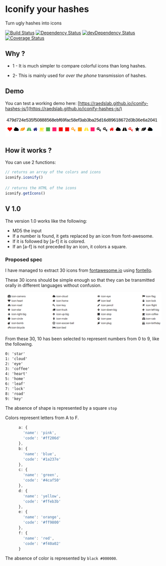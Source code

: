 # Iconify your hashes

Turn ugly hashes into icons

[![Build Status](https://travis-ci.org/RaedsLab/iconify-hashes-js.svg?branch=master)](https://travis-ci.org/RaedsLab/iconify-hashes-js)
[![Dependency Status](https://david-dm.org/Raedslab/iconify-hashes-js.svg)](https://david-dm.org/Raedslab/iconify-hashes-js)
[![devDependency Status](https://david-dm.org/Raedslab/iconify-hashes-js/dev-status.svg)](https://david-dm.org/Raedslab/iconify-hashes-js#info=devDependencies)
[![Coverage Status](https://coveralls.io/repos/github/RaedsLab/iconify-hashes-js/badge.svg?branch=master)](https://coveralls.io/github/RaedsLab/iconify-hashes-js?branch=master)

## Why ?

+ 1 - It is much simpler to compare colorful icons than long hashes.

+ 2- This is mainly used for <em>over the phone</em> transmission of hashes.


## Demo

You can test a working demo here: [https://raedslab.github.io/iconify-hashes-js/](https://raedslab.github.io/iconify-hashes-js/)

![demo](https://raw.githubusercontent.com/RaedsLab/iconify-hashes-js/master/demo/sha_vs_iconify.png)


## How it works ?

You can use 2 functions: 
```js
// returns an array of the colors and icons
iconify.iconify()

// returns the HTML of the icons
iconify.getIcons()
```

## V 1.0

The version 1.0 works like the following:

+ MD5 the input
+ If a number is found, it gets replaced by an icon from font-awesome.
+ If it is followed by [a-f] it is colored.
+ If an [a-f] is not preceded by an icon, it colors a square.


### Proposed spec

I have managed to extract 30 icons from [fontawesome.io](http://fontawesome.io/) using [fontello](http://fontello.com/).

These 30 icons should be simple enough so that they can be transmitted orally in different languages without confusion.

![icons](https://raw.githubusercontent.com/RaedsLab/iconify-hashes-js/master/demo/icons.png)

From these 30, 10 has been selected to represent numbers from 0 to 9, like the following. 

```
0: 'star'
1: 'cloud'
2: 'eye'
3: 'coffee'
4: 'heart'
5: 'home'
6: 'leaf'
7: 'lock'
8: 'road'
9: 'key'
```
The absence of shape is represented by a square `stop`


Colors represent letters from A to F.

```js
      a: {
        'name': 'pink',
        'code': '#ff206d'
      },
      b: {
        'name': 'blue',
        'code': '#1a237e'
      },
      c: {
        'name': 'green',
        'code': '#4caf50'
      },
      d: {
        'name': 'yellow',
        'code': '#ffeb3b'
      },
      e: {
        'name': 'orange',
        'code': '#ff9800'
      },
      f: {
        'name': 'red',
        'code': '#f40a02'
      }
```

The absence of color is represented by `black #000000`.
